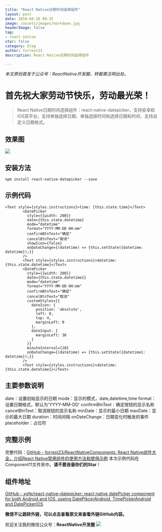 ```yaml
---
title: "React Native日期时间选择组件"
layout: post
date: 2018-04-26 09:35
image: /assets/images/markdown.jpg
headerImage: false
tag:
- react native
star: false
category: blog
author: forrest23
description: React Native日期时间选择组件

---
```

*本文原创首发于公众号：ReactNative开发圈，转载需注明出处。*

# 首先祝大家劳动节快乐，劳动最光荣！
> React Native日期时间选择组件：react-native-datepicker，支持安卓和IOS双平台，支持单独选择日期、单独选择时间和选择日期和时间，支持自定义日期格式。  

## 效果图
![](http://pic.yupoo.com/forrest071/7c4b145f/cb633c17.gif)

## 安装方法
```
npm install react-native-datepicker --save
```

## 示例代码
```
<Text style={styles.instructions}>time: {this.state.time}</Text>
        <DatePicker
          style={{width: 200}}
          date={this.state.datetime}
          mode="datetime"
          format="YYYY-MM-DD HH:mm"
          confirmBtnText="确定"
          cancelBtnText="取消"
          showIcon={false}
          onDateChange={(datetime) => {this.setState({datetime: datetime});}}
        />
        <Text style={styles.instructions}>datetime: {this.state.datetime}</Text>
        <DatePicker
          style={{width: 200}}
          date={this.state.datetime1}
          mode="datetime"
          format="YYYY-MM-DD HH:mm"
          confirmBtnText="确定"
          cancelBtnText="取消"
          customStyles={{
            dateIcon: {
              position: 'absolute',
              left: 0,
              top: 4,
              marginLeft: 0
            },
            dateInput: {
              marginLeft: 36
            }
          }}
          minuteInterval={10}
          onDateChange={(datetime) => {this.setState({datetime1: datetime});}}
        />
        <Text style={styles.instructions}>datetime: {this.state.datetime1}</Text>
```

## 主要参数说明
date：设置初始显示的日期
mode：显示的模式，date,datetime,time
format：设置日期格式，默认为'YYYY-MM-DD'
confirmBtnText：确定按钮的显示名称
cancelBtnText：取消按钮的显示名称
minDate：显示的最小日期
maxDate：显示的最大日期
duration：时间间隔
onDateChange：日期变化时触发的事件
placeholder：占位符

## 完整示例
完整代码：[GitHub - forrest23/ReactNativeComponents: React Native组件大全，介绍React Native常用组件的使用方法和使用示例](https://github.com/forrest23/ReactNativeComponents)
本次示例代码在 Component11文件夹中。**请不要吝啬你们的Star**！

## 组件地址
[GitHub - xgfe/react-native-datepicker: react native datePicker component for both Android and IOS, useing DatePikcerAndroid, TimePickerAndroid and DatePickerIOS](https://github.com/xgfe/react-native-datepicker)

**微信不让跳转外链，可以点击查看原文来查看外链GitHub内容。**

欢迎关注我的微信公众号：**ReactNative开发圈**
![](http://pic.yupoo.com/forrest071/GXPy4uDg/small.jpg)